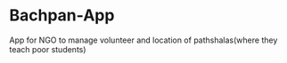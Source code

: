 # Bachpan-App
App for NGO to manage volunteer and location of pathshalas(where they teach poor students) 
